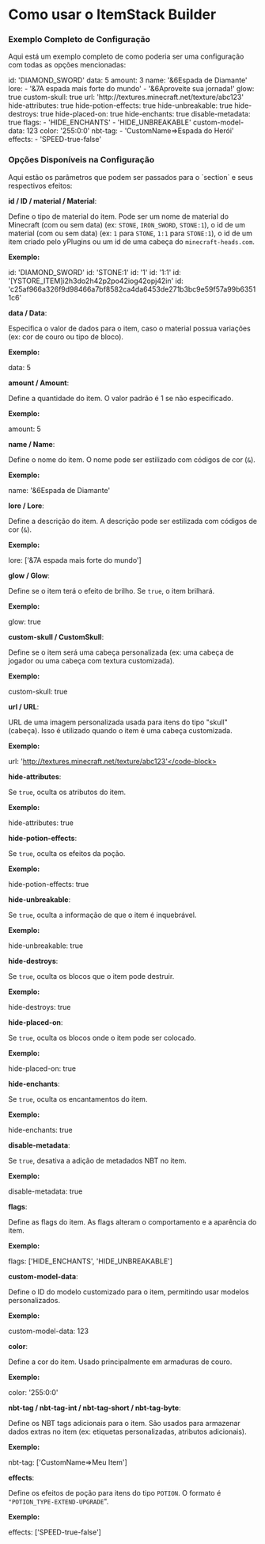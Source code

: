 # Como usar o ItemStack Builder

### Exemplo Completo de Configuração
<procedure title="Exemplo Completo de Configuração">
   <p>Aqui está um exemplo completo de como poderia ser uma configuração com todas as opções mencionadas:</p>
   <code-block lang="yaml">
      id: 'DIAMOND_SWORD'
      data: 5
      amount: 3
      name: '&6Espada de Diamante'
      lore:
        - '&7A espada mais forte do mundo'
        - '&6Aproveite sua jornada!'
      glow: true
      custom-skull: true
      url: 'http://textures.minecraft.net/texture/abc123'
      hide-attributes: true
      hide-potion-effects: true
      hide-unbreakable: true
      hide-destroys: true
      hide-placed-on: true
      hide-enchants: true
      disable-metadata: true
      flags:
        - 'HIDE_ENCHANTS'
        - 'HIDE_UNBREAKABLE'
      custom-model-data: 123
      color: '255:0:0'
      nbt-tag:
        - 'CustomName=>Espada do Herói'
      effects:
        - 'SPEED-true-false'
   </code-block>
</procedure>

### Opções Disponíveis na Configuração
<procedure title="Opções Disponíveis na Configuração">
   <p>Aqui estão os parâmetros que podem ser passados para o `section` e seus respectivos efeitos:</p>
   
   <step><b>id / ID / material / Material</b>: 
      <p>Define o tipo de material do item. Pode ser um nome de material do Minecraft (com ou sem data) (ex: `STONE`, `IRON_SWORD`, `STONE:1`), o id de um material (com ou sem data) (ex: `1` para `STONE`, `1:1` para `STONE:1`), o id de um item criado pelo yPlugins ou um id de uma cabeça do `minecraft-heads.com`.</p>
      <p><b>Exemplo:</b></p>
      <code-block lang="yaml">id: 'DIAMOND_SWORD'</code-block>
      <code-block lang="yaml">id: 'STONE:1'</code-block>
      <code-block lang="yaml">id: '1'</code-block>
      <code-block lang="yaml">id: '1:1'</code-block>
      <code-block lang="yaml">id: '[YSTORE_ITEM]i2h3do2h42p2po42iog42opj42in'</code-block>
      <code-block lang="yaml">id: 'c25af966a326f9d98466a7bf8582ca4da6453de271b3bc9e59f57a99b63511c6'</code-block>
   </step>

   <step><b>data / Data</b>: 
      <p>Especifica o valor de dados para o item, caso o material possua variações (ex: cor de couro ou tipo de bloco).</p>
      <p><b>Exemplo:</b></p>
      <code-block lang="yaml">data: 5</code-block>
   </step>

   <step><b>amount / Amount</b>: 
      <p>Define a quantidade do item. O valor padrão é 1 se não especificado.</p>
      <p><b>Exemplo:</b></p>
      <code-block lang="yaml">amount: 5</code-block>
   </step>

   <step><b>name / Name</b>: 
      <p>Define o nome do item. O nome pode ser estilizado com códigos de cor (`&`).</p>
      <p><b>Exemplo:</b></p>
      <code-block lang="yaml">name: '&6Espada de Diamante'</code-block>
   </step>

   <step><b>lore / Lore</b>: 
      <p>Define a descrição do item. A descrição pode ser estilizada com códigos de cor (`&`).</p>
      <p><b>Exemplo:</b></p>
      <code-block lang="yaml">lore: ['&7A espada mais forte do mundo']</code-block>
   </step>

   <step><b>glow / Glow</b>: 
      <p>Define se o item terá o efeito de brilho. Se `true`, o item brilhará.</p>
      <p><b>Exemplo:</b></p>
      <code-block lang="yaml">glow: true</code-block>
   </step>

   <step><b>custom-skull / CustomSkull</b>: 
      <p>Define se o item será uma cabeça personalizada (ex: uma cabeça de jogador ou uma cabeça com textura customizada).</p>
      <p><b>Exemplo:</b></p>
      <code-block lang="yaml">custom-skull: true</code-block>
   </step>

   <step><b>url / URL</b>: 
      <p>URL de uma imagem personalizada usada para itens do tipo "skull" (cabeça). Isso é utilizado quando o item é uma cabeça customizada.</p>
      <p><b>Exemplo:</b></p>
      <code-block lang="yaml">url: 'http://textures.minecraft.net/texture/abc123'</code-block>
   </step>

   <step><b>hide-attributes</b>: 
      <p>Se `true`, oculta os atributos do item.</p>
      <p><b>Exemplo:</b></p>
      <code-block lang="yaml">hide-attributes: true</code-block>
   </step>

   <step><b>hide-potion-effects</b>: 
      <p>Se `true`, oculta os efeitos da poção.</p>
      <p><b>Exemplo:</b></p>
      <code-block lang="yaml">hide-potion-effects: true</code-block>
   </step>

   <step><b>hide-unbreakable</b>: 
      <p>Se `true`, oculta a informação de que o item é inquebrável.</p>
      <p><b>Exemplo:</b></p>
      <code-block lang="yaml">hide-unbreakable: true</code-block>
   </step>

   <step><b>hide-destroys</b>: 
      <p>Se `true`, oculta os blocos que o item pode destruir.</p>
      <p><b>Exemplo:</b></p>
      <code-block lang="yaml">hide-destroys: true</code-block>
   </step>

   <step><b>hide-placed-on</b>: 
      <p>Se `true`, oculta os blocos onde o item pode ser colocado.</p>
      <p><b>Exemplo:</b></p>
      <code-block lang="yaml">hide-placed-on: true</code-block>
   </step>

   <step><b>hide-enchants</b>: 
      <p>Se `true`, oculta os encantamentos do item.</p>
      <p><b>Exemplo:</b></p>
      <code-block lang="yaml">hide-enchants: true</code-block>
   </step>

   <step><b>disable-metadata</b>: 
      <p>Se `true`, desativa a adição de metadados NBT no item.</p>
      <p><b>Exemplo:</b></p>
      <code-block lang="yaml">disable-metadata: true</code-block>
   </step>

   <step><b>flags</b>: 
      <p>Define as flags do item. As flags alteram o comportamento e a aparência do item.</p>
      <p><b>Exemplo:</b></p>
      <code-block lang="yaml">flags: ['HIDE_ENCHANTS', 'HIDE_UNBREAKABLE']</code-block>
   </step>

   <step><b>custom-model-data</b>: 
      <p>Define o ID do modelo customizado para o item, permitindo usar modelos personalizados.</p>
      <p><b>Exemplo:</b></p>
      <code-block lang="yaml">custom-model-data: 123</code-block>
   </step>

   <step><b>color</b>: 
      <p>Define a cor do item. Usado principalmente em armaduras de couro.</p>
      <p><b>Exemplo:</b></p>
      <code-block lang="yaml">color: '255:0:0'</code-block>
   </step>

   <step><b>nbt-tag / nbt-tag-int / nbt-tag-short / nbt-tag-byte</b>: 
      <p>Define os NBT tags adicionais para o item. São usados para armazenar dados extras no item (ex: etiquetas personalizadas, atributos adicionais).</p>
      <p><b>Exemplo:</b></p>
      <code-block lang="yaml">nbt-tag: ['CustomName=>Meu Item']</code-block>
   </step>

   <step><b>effects</b>: 
      <p>Define os efeitos de poção para itens do tipo `POTION`. O formato é `"POTION_TYPE-EXTEND-UPGRADE`".</p>
      <p><b>Exemplo:</b></p>
      <code-block lang="yaml">effects: ['SPEED-true-false']</code-block>
   </step>
</procedure>
